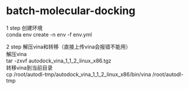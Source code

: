 # batch-molecular-docking

1 step 创建环境<br>
conda env create -n env -f env.yml <br>

2 step 解压vina和转移（直接上传vina会报错不能用）<br>
解压vina <br>
tar -zxvf autodock_vina_1_1_2_linux_x86.tgz<br>
转移vina到当前目录<br>
cp /root/autodl-tmp/autodock_vina_1_1_2_linux_x86/bin/vina /root/autodl-tmp <br>
